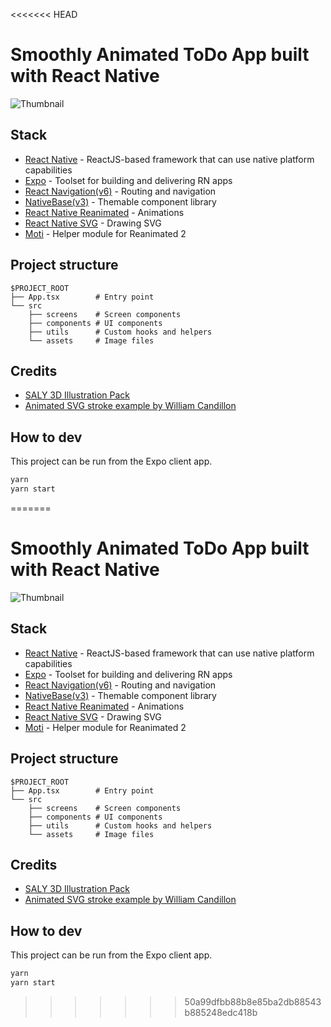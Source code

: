 <<<<<<< HEAD
# Smoothly Animated ToDo App built with React Native

![Thumbnail](./doc/thumb.jpg)

## Stack

- [React Native](https://reactnative.dev/) - ReactJS-based framework that can use native platform capabilities
- [Expo](https://expo.dev/) - Toolset for building and delivering RN apps
- [React Navigation(v6)](https://reactnavigation.org/) - Routing and navigation
- [NativeBase(v3)](https://nativebase.io/) - Themable component library
- [React Native Reanimated](https://docs.swmansion.com/react-native-reanimated/) - Animations
- [React Native SVG](https://github.com/react-native-svg/react-native-svg) - Drawing SVG
- [Moti](https://moti.fyi/) - Helper module for Reanimated 2

## Project structure

```
$PROJECT_ROOT
├── App.tsx        # Entry point
└── src
    ├── screens    # Screen components
    ├── components # UI components
    ├── utils      # Custom hooks and helpers
    └── assets     # Image files
```

## Credits

- [SALY 3D Illustration Pack](https://www.figma.com/community/file/890095002328610853)
- [Animated SVG stroke example by William Candillon](https://github.com/wcandillon/can-it-be-done-in-react-native/tree/master/reanimated-2/src/StrokeAnimation)

## How to dev

This project can be run from the Expo client app.

```sh
yarn
yarn start
```
=======
# Smoothly Animated ToDo App built with React Native

![Thumbnail](./doc/thumb.jpg)

## Stack

- [React Native](https://reactnative.dev/) - ReactJS-based framework that can use native platform capabilities
- [Expo](https://expo.dev/) - Toolset for building and delivering RN apps
- [React Navigation(v6)](https://reactnavigation.org/) - Routing and navigation
- [NativeBase(v3)](https://nativebase.io/) - Themable component library
- [React Native Reanimated](https://docs.swmansion.com/react-native-reanimated/) - Animations
- [React Native SVG](https://github.com/react-native-svg/react-native-svg) - Drawing SVG
- [Moti](https://moti.fyi/) - Helper module for Reanimated 2

## Project structure

```
$PROJECT_ROOT
├── App.tsx        # Entry point
└── src
    ├── screens    # Screen components
    ├── components # UI components
    ├── utils      # Custom hooks and helpers
    └── assets     # Image files
```

## Credits

- [SALY 3D Illustration Pack](https://www.figma.com/community/file/890095002328610853)
- [Animated SVG stroke example by William Candillon](https://github.com/wcandillon/can-it-be-done-in-react-native/tree/master/reanimated-2/src/StrokeAnimation)

## How to dev

This project can be run from the Expo client app.

```sh
yarn
yarn start
```
>>>>>>> 50a99dfbb88b8e85ba2db88543b885248edc418b
